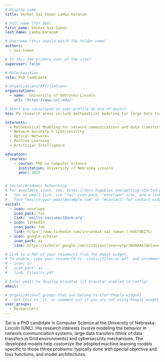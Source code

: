 ```yaml
---
# Display name
title: Venkat Sai Suman Lamba Karanam

# Full name (for SEO)
first_name: Venkat Sai Suman
last_name: Lamba Karanam

# Username (this should match the folder name)
authors:
  - Sai Suman

# Is this the primary user of the site?
superuser: false

# Role/position
role: PhD Candidate

# Organizations/Affiliations
organizations:
  - name:  University of Nebraska Lincoln
    url: 'https://www.unl.edu/'

# Short bio (displayed in user profile at end of posts)
bio: My research areas include mathematical modeling for large data transfers, optical networks, online machine learning paradigms, cybersecurity.

interests:
  - Mathematical Modeling for network communications and data transfers
  - Network Security & Cybersecurity
  - Optical Networks
  - Machine Learning
  - Artificial Intelligence

education:
  courses:
    - course: PhD in Computer Science
      institution: University of Nebraska Lincoln
      year: 2025


# Social/Academic Networking
# For available icons, see: https://docs.hugoblox.com/getting-started/page-builder/#icons
#   For an email link, use "fas" icon pack, "envelope" icon, and a link in the
#   form "mailto:your-email@example.com" or "#contact" for contact widget.
social:
  - icon: envelope
    icon_pack: fas
    link: 'mailto:saisuman1@acm.org'
  - icon: linkedin
    icon_pack: fab
    link: https://www.linkedin.com/in/venkat-sai-suman-l-69b700275/
  - icon: google-scholar
    icon_pack: ai
    link: https://scholar.google.com/citations?user=qfpr3W4AAAAJ&hl=en

# Link to a PDF of your resume/CV from the About widget.
# To enable, copy your resume/CV to `static/files/cv.pdf` and uncomment the lines below.
# - icon: cv
#   icon_pack: ai
#   link: files/cv.pdf

# Enter email to display Gravatar (if Gravatar enabled in Config)
email: ''

# Organizational groups that you belong to (for People widget)
#   Set this to `[]` or comment out if you are not using People widget.
user_groups:
  - Researchers
---
```


Sai is a PhD candidate in Computer Science at the University of Nebraska-Lincoln (UNL). His research interests involve modeling the behavior in network communciation systems, large data transfers (think of data transfers in Grid environments) and cybersecurity mechanisms. The developed models help customize the adopted machine learning models specific to those thtree problems: typically done with special objective and loss functions, and model architectures. 
